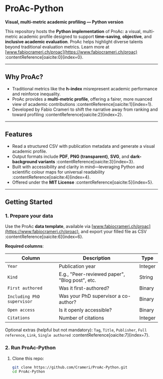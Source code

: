 # ProAc-Python

**Visual, multi-metric academic profiling — Python version**

This repository hosts the **Python implementation** of ProAc: a visual, multi-metric academic profile designed to support **time-saving**, **objective**, and **inclusive academic evaluation**. ProAc helps highlight diverse talents beyond traditional evaluation metrics. Learn more at [www.fabiocrameri.ch/proac](https://www.fabiocrameri.ch/proac) :contentReference[oaicite:0]{index=0}.

---

##  Why ProAc?

- Traditional metrics like the **h-index** misrepresent academic performance and reinforce inequality.
- ProAc provides a **multi-metric profile**, offering a fairer, more nuanced view of academic contributions :contentReference[oaicite:1]{index=1}.
- Developed by Fabio Crameri to shift the narrative away from ranking and toward profiling :contentReference[oaicite:2]{index=2}.

---

##  Features

- Read a structured CSV with publication metadata and generate a visual academic profile.
- Output formats include **PDF**, **PNG (transparent)**, **SVG**, and **dark-background variants** :contentReference[oaicite:3]{index=3}.
- Built with accessibility and clarity in mind—leveraging Python and scientific colour maps for universal readability :contentReference[oaicite:4]{index=4}.
- Offered under the **MIT License** :contentReference[oaicite:5]{index=5}.

---

##  Getting Started

### 1. Prepare your data

Use the ProAc **data template**, available via [www.fabiocrameri.ch/proac](https://www.fabiocrameri.ch/proac), and export your filled file as CSV :contentReference[oaicite:6]{index=6}.

**Required columns**:

| Column              | Description                                  | Type     |
|---------------------|----------------------------------------------|----------|
| `Year`              | Publication year                             | Integer  |
| `Kind`              | E.g., "Peer-reviewed paper", "Blog post", etc. | String   |
| `First authored`    | Was it first-authored?                       | Binary   |
| `Including PhD supervisor` | Was your PhD supervisor a co-author?   | Binary   |
| `Open access`       | Is it openly accessible?                     | Binary   |
| `Citations`         | Number of citations                          | Integer  |

Optional extras (helpful but not mandatory): `Tag`, `Title`, `Publisher`, `Full reference`, `Link`, `Single authored` :contentReference[oaicite:7]{index=7}.

### 2. Run ProAc-Python

1. Clone this repo:
   ```bash
   git clone https://github.com/Crameri/ProAc-Python.git
   cd ProAc-Python
